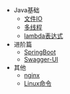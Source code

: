    * Java基础
     * [文件IO](foreword/java.md)
     * [多线程](foreword/thread.md)
     * [lambda表达式](foreword/lambda.md)
   * 进阶篇
     * [SpringBoot](architect/SpringBoot.md)
     * [Swagger-UI](architect/Swagger-UI.md) 
   * 其他
     * [nginx](architect/nginx.md)
     * [Linux命令](architect/linux.md) 


